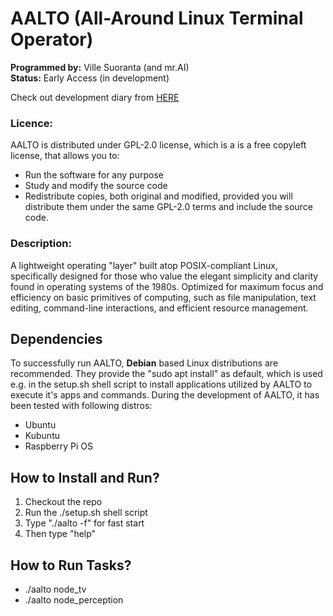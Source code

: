 # AALTO (All-Around Linux Terminal Operator)
**Programmed by:** Ville Suoranta (and mr.AI)<br>
**Status:** Early Access (in development)

Check out development diary from [HERE](https://github.com/sensei-zenabi/AALTO/blob/main/users/ville/readme.md)

### Licence:
AALTO is distributed under GPL-2.0 license, which is a is a free 
copyleft license, that allows you to:
- Run the software for any purpose
- Study and modify the source code
- Redistribute copies, both original and modified, provided you will 
distribute them under the same GPL-2.0 terms and include the source 
code.

### Description:
A lightweight operating "layer" built atop POSIX-compliant Linux, 
specifically designed for those who value the elegant simplicity 
and clarity found in operating systems of the 1980s. Optimized for 
maximum focus and efficiency on basic primitives of computing, 
such as file manipulation, text editing, command-line interactions, 
and efficient resource management.

## Dependencies
To successfully run AALTO, **Debian** based Linux distributions are 
recommended. They provide the "sudo apt install" as default, which
is used e.g. in the setup.sh shell script to install applications 
utilized by AALTO to execute it's apps and commands. During the 
development of AALTO, it has been tested with following distros:
- Ubuntu
- Kubuntu
- Raspberry Pi OS

## How to Install and Run?
1. Checkout the repo
2. Run the ./setup.sh shell script
3. Type "./aalto -f" for fast start
4. Then type "help"

## How to Run Tasks?
- ./aalto node_tv
- ./aalto node_perception
